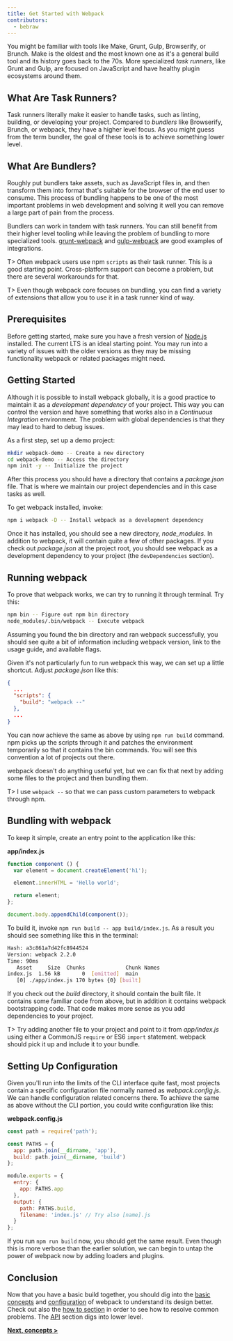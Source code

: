 ```yaml
---
title: Get Started with Webpack
contributors:
  - bebraw
---
```


You might be familiar with tools like Make, Grunt, Gulp, Browserify, or Brunch. Make is the oldest and the most known one as it's a general build tool and its history goes back to the 70s. More specialized *task runners*, like Grunt and Gulp, are focused on JavaScript and have healthy plugin ecosystems around them.

## What Are Task Runners?

Task runners literally make it easier to handle tasks, such as linting, building, or developing your project. Compared to *bundlers* like Browserify, Brunch, or webpack, they have a higher level focus. As you might guess from the term bundler, the goal of these tools is to achieve something lower level.

## What Are Bundlers?

Roughly put bundlers take assets, such as JavaScript files in, and then transform them into format that's suitable for the browser of the end user to consume. This process of bundling happens to be one of the most important problems in web development and solving it well you can remove a large part of pain from the process.

Bundlers can work in tandem with task runners. You can still benefit from their higher level tooling while leaving the problem of bundling to more specialized tools. [grunt-webpack](https://www.npmjs.com/package/grunt-webpack) and [gulp-webpack](https://www.npmjs.com/package/gulp-webpack) are good examples of integrations.

T> Often webpack users use npm `scripts` as their task runner. This is a good starting point. Cross-platform support can become a problem, but there are several workarounds for that.

T> Even though webpack core focuses on bundling, you can find a variety of extensions that allow you to use it in a task runner kind of way.

## Prerequisites

Before getting started, make sure you have a fresh version of [Node.js](https://nodejs.org/en/) installed. The current LTS is an ideal starting point. You may run into a variety of issues with the older versions as they may be missing functionality webpack or related packages might need.

## Getting Started

Although it is possible to install webpack globally, it is a good practice to maintain it as a *development dependency* of your project. This way you can control the version and have something that works also in a *Continuous Integration* environment. The problem with global dependencies is that they may lead to hard to debug issues.

As a first step, set up a demo project:

```bash
mkdir webpack-demo -- Create a new directory
cd webpack-demo -- Access the directory
npm init -y -- Initialize the project
```

After this process you should have a directory that contains a *package.json* file. That is where we maintain our project dependencies and in this case tasks as well.

To get webpack installed, invoke:

```bash
npm i webpack -D -- Install webpack as a development dependency
```

Once it has installed, you should see a new directory, *node_modules*. In addition to webpack, it will contain quite a few of other packages. If you check out *package.json* at the project root, you should see webpack as a development dependency to your project (the `devDependencies` section).

## Running webpack

To prove that webpack works, we can try to running it through terminal. Try this:

```bash
npm bin -- Figure out npm bin directory
node_modules/.bin/webpack -- Execute webpack
```

Assuming you found the bin directory and ran webpack successfully, you should see quite a bit of information including webpack version, link to the usage guide, and available flags.

Given it's not particularly fun to run webpack this way, we can set up a little shortcut. Adjust *package.json* like this:

```json
{
  ...
  "scripts": {
    "build": "webpack --"
  },
  ...
}
```

You can now achieve the same as above by using `npm run build` command. npm picks up the scripts through it and patches the environment temporarily so that it contains the bin commands. You will see this convention a lot of projects out there.

webpack doesn't do anything useful yet, but we can fix that next by adding some files to the project and then bundling them.

T> I use `webpack --` so that we can pass custom parameters to webpack through npm.

## Bundling with webpack

To keep it simple, create an entry point to the application like this:

**app/index.js**

```javascript
function component () {
  var element = document.createElement('h1');

  element.innerHTML = 'Hello world';

  return element;
};

document.body.appendChild(component());
```

To build it, invoke `npm run build -- app build/index.js`. As a result you should see something like this in the terminal:

```bash
Hash: a3c861a7d42fc8944524
Version: webpack 2.2.0
Time: 90ms
   Asset     Size  Chunks             Chunk Names
index.js  1.56 kB       0  [emitted]  main
   [0] ./app/index.js 170 bytes {0} [built]
```

If you check out the *build* directory, it should contain the built file. It contains some familiar code from above, but in addition it contains webpack bootstrapping code. That code makes more sense as you add dependencies to your project.

T> Try adding another file to your project and point to it from *app/index.js* using either a CommonJS `require` or ES6 `import` statement. webpack should pick it up and include it to your bundle.

## Setting Up Configuration

Given you'll run into the limits of the CLI interface quite fast, most projects contain a specific configuration file normally named as *webpack.config.js*. We can handle configuration related concerns there. To achieve the same as above without the CLI portion, you could write configuration like this:

**webpack.config.js**

```javascript
const path = require('path');

const PATHS = {
  app: path.join(__dirname, 'app'),
  build: path.join(__dirname, 'build')
};

module.exports = {
  entry: {
    app: PATHS.app
  },
  output: {
    path: PATHS.build,
    filename: 'index.js' // Try also [name].js
  }
};
```

If you run `npm run build` now, you should get the same result. Even though this is more verbose than the earlier solution, we can begin to untap the power of webpack now by adding loaders and plugins.

## Conclusion

Now that you have a basic build together, you should dig into the [basic concepts](/concepts) and [configuration](/configuration) of webpack to understand its design better. Check out also the [how to section](/how-to) in order to see how to resolve common problems. The [API](/api) section digs into lower level.

**[Next, concepts >](/concepts)**

